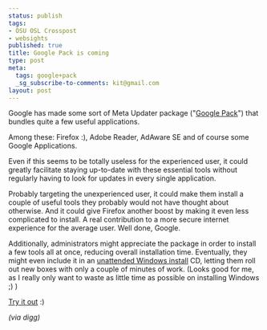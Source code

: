 ```yaml
--- 
status: publish
tags: 
- OSU OSL Crosspost
- websights
published: true
title: Google Pack is coming
type: post
meta: 
  tags: google+pack
  _sg_subscribe-to-comments: kit@gmail.com
layout: post
---
```

Google has made some sort of Meta Updater package ("<a href="http://pack.google.com/pack/">Google Pack</a>") that bundles quite a few useful applications.

Among these: Firefox :), Adobe Reader, AdAware SE and of course some Google Applications.

Even if this seems to be totally useless for the experienced user, it could greatly facilitate staying up-to-date with these essential tools without regularly having to look for updates in every single application.

Probably targeting the unexperienced user, it could make them install a couple of useful tools they probably would not have thought about otherwise. And it could give Firefox another boost by making it even less complicated to install. A real contribution to a more secure internet experience for the average user. Well done, Google.

Additionally, administrators might appreciate the package in order to install a few tools all at once, reducing overall installation time. Eventually, they might even include it in an <a href="http://digg.com/links/Unattended_windows_Install">unattended Windows install</a> CD, letting them roll out new boxes with only a couple of minutes of work. (Looks good for me, as I really only want to waste as little time as possible on installing Windows ;) )

<a href="http://pack.google.com/pack/pack_installer_new.html">Try it out</a> :)

<em>(via digg)</em>
